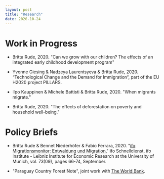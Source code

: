 ```yaml
---
layout: post
title: "Research"
date: 2020-10-24
---
```


# Work in Progress 

- Britta Rude, 2020. "Can we grow with our children? The effects of an integrated early childhood development program" 

- Yvonne Giesing & Nadzeya Laurentsyeva & Britta Rude, 2020. “Technological Change and the Demand for Immigration“, part of the EU H2020 project PILLARS.

- Ilpo Kauppinen & Michele Battisti & Britta Rude, 2020. "When migrants migrate."

- Britta Rude, 2020. "The effects of deforestation on poverty and household well-being."


# Policy Briefs

- Britta Rude & Bennet Niederhöfer & Fabio Ferrara, 2020. "[ifo Migrationsmonitor: Entwaldung und Migration](https://ideas.repec.org/a/ces/ifosdt/v73y2020i09p66-74.html)," ifo Schnelldienst, ifo Institute - Leibniz Institute for Economic Research at the University of Munich, vol. 73(09), pages 66-74, September.

- "Paraguay Country Forest Note", joint work with [The World Bank](https://www.worldbank.org/en/topic/forests). 
